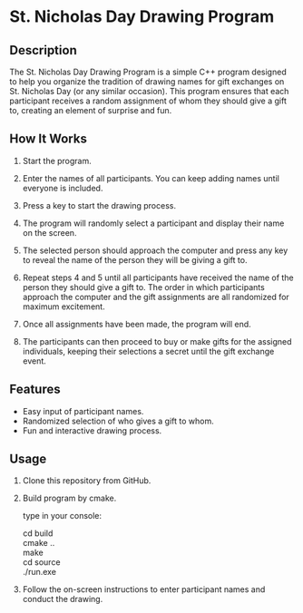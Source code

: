 # St. Nicholas Day Drawing Program

## Description

The St. Nicholas Day Drawing Program is a simple C++ program designed to help you organize the tradition of drawing names for gift exchanges on St. Nicholas Day (or any similar occasion). This program ensures that each participant receives a random assignment of whom they should give a gift to, creating an element of surprise and fun.

## How It Works

1. Start the program.

2. Enter the names of all participants. You can keep adding names until everyone is included.

3. Press a key to start the drawing process.

4. The program will randomly select a participant and display their name on the screen.

5. The selected person should approach the computer and press any key to reveal the name of the person they will be giving a gift to.

6. Repeat steps 4 and 5 until all participants have received the name of the person they should give a gift to. The order in which participants approach the computer and the gift assignments are all randomized for maximum excitement.

7. Once all assignments have been made, the program will end.

8. The participants can then proceed to buy or make gifts for the assigned individuals, keeping their selections a secret until the gift exchange event.

## Features

- Easy input of participant names.
- Randomized selection of who gives a gift to whom.
- Fun and interactive drawing process.

## Usage

1. Clone this repository from GitHub.

2. Build program by cmake.

   type in your console:
                                                               
   cd build                                  
   cmake ..                                                
   make                                                          
   cd source                                                      
   ./run.exe                                                               

3. Follow the on-screen instructions to enter participant names and conduct the drawing.


